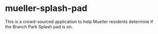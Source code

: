 # mueller-splash-pad

This is a crowd-sourced application to help Mueller residents determine if the Branch Park Splash pad is on.
